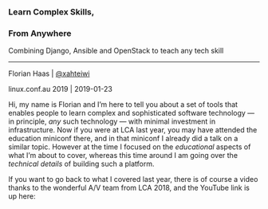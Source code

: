 ### Learn Complex Skills,
### From Anywhere

Combining Django, Ansible and OpenStack to teach any tech skill

* * *

Florian Haas | [@xahteiwi](https://twitter.com/xahteiwi)

linux.conf.au 2019 | 2019-01-23

<!-- Note -->

Hi, my name is Florian and I’m here to tell you about a
set of tools that enables people to learn complex and sophisticated
software technology — in principle, _any_ such technology — with
minimal investment in infrastructure. Now if you were at LCA last
year, you may have attended the education miniconf there, and in that
miniconf I already did a talk on a similar topic. However at the time
I focused on the _educational_ aspects of what I’m about to cover,
whereas this time around I am going over the _technical details_ of
building such a platform.

If you want to go back to what I covered last year, there is of course
a video thanks to the wonderful A/V team from LCA 2018, and the
YouTube link is up here:
